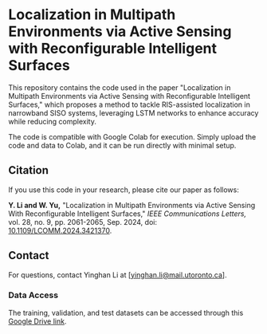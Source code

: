 
# Localization in Multipath Environments via Active Sensing with Reconfigurable Intelligent Surfaces

This repository contains the code used in the paper "Localization in Multipath Environments via Active Sensing with Reconfigurable Intelligent Surfaces," which proposes a method to tackle RIS-assisted localization in narrowband SISO systems, leveraging LSTM networks to enhance accuracy while reducing complexity.

The code is compatible with Google Colab for execution. Simply upload the code and data to Colab, and it can be run directly with minimal setup.


## Citation
If you use this code in your research, please cite our paper as follows:

**Y. Li and W. Yu,** "Localization in Multipath Environments via Active Sensing With Reconfigurable Intelligent Surfaces," *IEEE Communications Letters,* vol. 28, no. 9, pp. 2061-2065, Sep. 2024, doi: [10.1109/LCOMM.2024.3421370](https://doi.org/10.1109/LCOMM.2024.3421370).

## Contact
For questions, contact Yinghan Li at [yinghan.li@mail.utoronto.ca].

### Data Access
The training, validation, and test datasets can be accessed through this [Google Drive link](https://drive.google.com/file/d/1o0V1qA6fPR3OOSPk3EXfMt_quIA1Wm_l/view?usp=sharing).  

